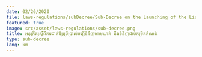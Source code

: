 ```yaml
---
date: 02/26/2020
file: laws-regulations/subDecree/Sub-Decree on the Launching of the List of Prohibited and Restricted Goods.pdf
featured: true
image: src/asset/laws-regulations/sub-decree.png
title: អនុក្រឹត្យស្តីពីការដាក់ឱ្យប្រើប្រាស់បញ្ជីទំនិញហាមឃាត់ និងទំនិញជាប់កម្រិតកំណត់
type: sub-decree
lang: km
---
```

